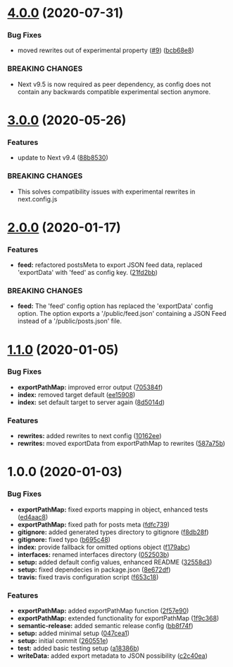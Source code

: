 # [4.0.0](https://github.com/saschazar21/next-mdx-extended/compare/v3.0.0...v4.0.0) (2020-07-31)


### Bug Fixes

* moved rewrites out of experimental property ([#9](https://github.com/saschazar21/next-mdx-extended/issues/9)) ([bcb68e8](https://github.com/saschazar21/next-mdx-extended/commit/bcb68e814323824f90fbc89428b114659308c48a))


### BREAKING CHANGES

* Next v9.5 is now required as peer dependency, as config does not contain any backwards compatible experimental section anymore.

# [3.0.0](https://github.com/saschazar21/next-mdx-extended/compare/v2.0.0...v3.0.0) (2020-05-26)


### Features

* update to Next v9.4 ([88b8530](https://github.com/saschazar21/next-mdx-extended/commit/88b85309c2b24b4b0e9703e71442fc144ec42988))


### BREAKING CHANGES

* This solves compatibility issues with experimental rewrites in next.config.js

# [2.0.0](https://github.com/saschazar21/next-mdx-extended/compare/v1.1.0...v2.0.0) (2020-01-17)


### Features

* **feed:** refactored postsMeta to export JSON feed data, replaced 'exportData' with 'feed' as config key. ([21fd2bb](https://github.com/saschazar21/next-mdx-extended/commit/21fd2bbbb96dc905676cc1f2d643a0a33354e188))


### BREAKING CHANGES

* **feed:** The 'feed' config option has replaced the 'exportData' config option.
The option exports a '/public/feed.json' containing a JSON Feed instead of a '/public/posts.json' file.

# [1.1.0](https://github.com/saschazar21/next-mdx-extended/compare/v1.0.0...v1.1.0) (2020-01-05)


### Bug Fixes

* **exportPathMap:** improved error output ([705384f](https://github.com/saschazar21/next-mdx-extended/commit/705384f8aaa920836d9138089391f7bd47efc37d))
* **index:** removed target default ([ee15908](https://github.com/saschazar21/next-mdx-extended/commit/ee15908e488e10bffa97c6687d4c0fc84e339d44))
* **index:** set default target to server again ([8d5014d](https://github.com/saschazar21/next-mdx-extended/commit/8d5014d52bb922d99290611279147c6ebf3e13e7))


### Features

* **rewrites:** added rewrites to next config ([10162ee](https://github.com/saschazar21/next-mdx-extended/commit/10162ee68fd259b927ca8db56784c972b6e1ba7f))
* **rewrites:** moved exportData from exportPathMap to rewrites ([587a75b](https://github.com/saschazar21/next-mdx-extended/commit/587a75bc320fb8f2daad558428841a0cff3f6655))

# 1.0.0 (2020-01-03)


### Bug Fixes

* **exportPathMap:** fixed exports mapping in object, enhanced tests ([ed4aac8](https://github.com/saschazar21/next-mdx-extended/commit/ed4aac87f8c018c900b51fb1cab9c2dc17561eb3))
* **exportPathMap:** fixed path for posts meta ([fdfc739](https://github.com/saschazar21/next-mdx-extended/commit/fdfc73932b3df3c6088a30c65bf6f6f0cce67bba))
* **gitignore:** added generated types directory to gitignore ([f8db28f](https://github.com/saschazar21/next-mdx-extended/commit/f8db28f2b435fd2c6b37745ef05c5eadd470fbc1))
* **gitignore:** fixed typo ([b695c48](https://github.com/saschazar21/next-mdx-extended/commit/b695c48da04811e9ff651d1f4c2e92c946694110))
* **index:** provide fallback for omitted options object ([f179abc](https://github.com/saschazar21/next-mdx-extended/commit/f179abcda77d84240d5a2469e3a862b44171c1cb))
* **interfaces:** renamed interfaces directory ([052503b](https://github.com/saschazar21/next-mdx-extended/commit/052503b905b3107072ff80ae32a3472f0fe19265))
* **setup:** added default config values, enhanced README ([32558d3](https://github.com/saschazar21/next-mdx-extended/commit/32558d3c5f395916635feb00d958b1991247e0a6))
* **setup:** fixed dependecies in package.json ([8e672df](https://github.com/saschazar21/next-mdx-extended/commit/8e672dfcf75232a36321f3d778d18bb5f4b5c29f))
* **travis:** fixed travis configuration script ([f653c18](https://github.com/saschazar21/next-mdx-extended/commit/f653c187d6eb36e531345d303ee7f4b42042aedc))


### Features

* **exportPathMap:** added exportPathMap function ([2f57e90](https://github.com/saschazar21/next-mdx-extended/commit/2f57e90852ca3f96a30215c299a91ee463539f60))
* **exportPathMap:** extended functionality for exportPathMap ([1f9c368](https://github.com/saschazar21/next-mdx-extended/commit/1f9c3689c233c78de25eaeca84224f9ca89d0b8e))
* **semantic-release:** added semantic release config ([bb8f74f](https://github.com/saschazar21/next-mdx-extended/commit/bb8f74f13f598d502140af37fe64ad6bd0a77805))
* **setup:** added minimal setup ([047cea1](https://github.com/saschazar21/next-mdx-extended/commit/047cea127bee9fe91b1f51f46e0e48feddf6c689))
* **setup:** initial commit ([260551e](https://github.com/saschazar21/next-mdx-extended/commit/260551e733a598547fdf29334d13bafe9b94a408))
* **test:** added basic testing setup ([a18386b](https://github.com/saschazar21/next-mdx-extended/commit/a18386b8c4c85df963c11f75e800061b434843a3))
* **writeData:** added export metadata to JSON possibility ([c2c40ea](https://github.com/saschazar21/next-mdx-extended/commit/c2c40eaea61845145fb82d23915b722f6388da77))
